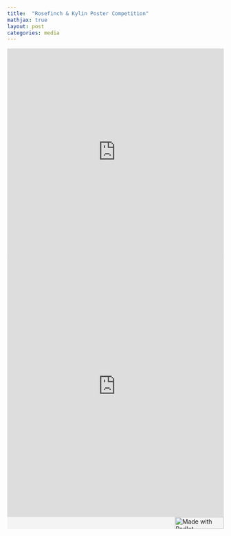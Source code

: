```yaml
---
title:  "Rosefinch & Kylin Poster Competition"
mathjax: true
layout: post
categories: media
---
```


<div class="padlet-slideshow-embed" style="width:100%;height:480px;"><p style="padding:0;margin:0;width:100%;height:100%"><iframe src="https://padlet.com/embed/85xzvu6chqtzo9b7/slideshow?autoplay=0&loop=0&duration=auto" frameborder="0" allow="clipboard-write" style="width:100%;height:100%;display:block;padding:0;margin:0"></iframe></p></div>

<div class="padlet-embed" style="border:none;border-radius:2px;box-sizing:border-box;overflow:hidden;position:relative;width:100%;background:#F4F4F4">
  <p style="padding:0;margin:0">
    <iframe src="https://padlet.com/embed/85xzvu6chqtzo9b7" frameborder="0" allow="camera;microphone;geolocation" style="width:100%;height:608px;display:block;padding:0;margin:0"></iframe>
  </p>
  <div style="display:flex;align-items:center;justify-content:end;margin:0;height:28px">
    <a href="https://padlet.com?ref=embed" style="display:block;flex-grow:0;margin:0;border:none;padding:0;text-decoration:none" target="_blank">
      <div style="display:flex;align-items:center;">
        <img src="https://padlet.net/embeds/made_with_padlet_2022.png" width="114" height="28" style="padding:0;margin:0;background:0 0;border:none;box-shadow:none" alt="Made with Padlet">
      </div>
    </a>
  </div>
</div>
